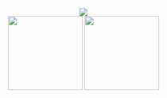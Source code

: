 <div align="center">
      <img src="https://profile-counter.glitch.me/GreDDySS/count.svg">
   <div>
    <img height=150 src="https://github-readme-stats.vercel.app/api?username=greddyss&count_private=true&theme=radical&show_icons=true">
    <img height=150 src="https://github-readme-stats.vercel.app/api/top-langs/?username=greddyss&theme=radical&layout=compact">
  </div>
</div>
